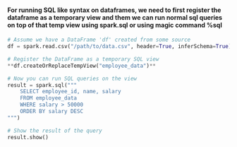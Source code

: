 #### For running SQL like syntax on dataframes, we need to first register the dataframe as a temporary view and them we can run normal sql queries on top of that temp view using spark.sql or using magic command %sql

```python
# Assume we have a DataFrame 'df' created from some source
df = spark.read.csv("/path/to/data.csv", header=True, inferSchema=True)

# Register the DataFrame as a temporary SQL view
**df.createOrReplaceTempView("employee_data")**

# Now you can run SQL queries on the view
result = spark.sql("""
    SELECT employee_id, name, salary
    FROM employee_data
    WHERE salary > 50000
    ORDER BY salary DESC
""")

# Show the result of the query
result.show()
```

